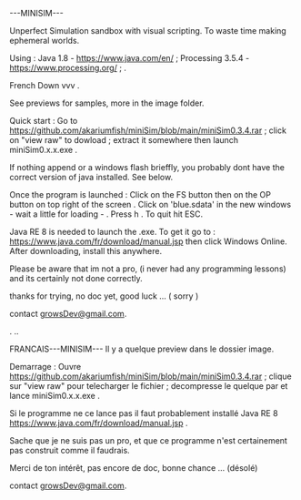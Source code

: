 
---MINISIM---

Unperfect Simulation sandbox with visual scripting. To waste time making ephemeral worlds.

Using : Java 1.8  -  https://www.java.com/en/ ; 
Processing 3.5.4  -  https://www.processing.org/ ; .

French Down   vvv  .

See previews for samples, more in the image folder.

Quick start :
Go to https://github.com/akariumfish/miniSim/blob/main/miniSim0.3.4.rar
 ; click on "view raw" to dowload 
 ; extract it somewhere then launch miniSim0.x.x.exe .

If nothing append or a windows flash brieffly, you probably dont have the correct version of java installed. See below.

Once the program is launched :
Click on the FS button then on the OP button on top right of the screen .
Click on 'blue.sdata' in the new windows - wait a little for loading - .
Press h .
To quit hit ESC.  

Java RE 8 is needed to launch the .exe. To get it go to : https://www.java.com/fr/download/manual.jsp then click Windows Online. After downloading, install this anywhere.

Please be aware that im not a pro, (i never had any programming lessons) and its certainly not done correctly. 

thanks for trying, no doc yet, good luck ... 	( sorry )

contact growsDev@gmail.com.

.
..

FRANCAIS---MINISIM---
Il y a quelque preview dans le dossier image.

Demarrage :
Ouvre https://github.com/akariumfish/miniSim/blob/main/miniSim0.3.4.rar
 ; clique sur "view raw" pour telecharger le fichier 
 ; decompresse le quelque par et lance miniSim0.x.x.exe .

Si le programme ne ce lance pas il faut probablement installé Java RE 8
https://www.java.com/fr/download/manual.jsp .

Sache que je ne suis pas un pro, et que ce programme n'est certainement pas construit comme il faudrais.

Merci de ton intérêt, pas encore de doc, bonne chance ... (désolé)

contact growsDev@gmail.com.